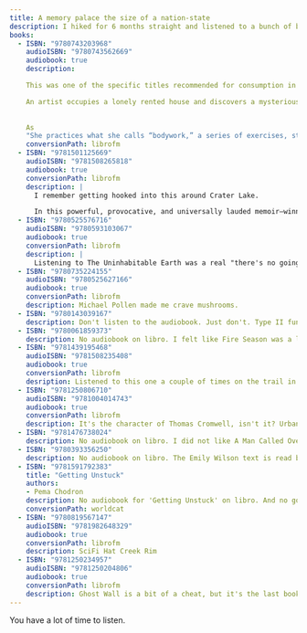 ```yaml
---
title: A memory palace the size of a nation-state
description: I hiked for 6 months straight and listened to a bunch of books. Here are the ones that stuck.
books:
  - ISBN: "9780743203968"
    audioISBN: "9780743562669"
    audiobook: true 
    description:  

    This was one of the specific titles recommended for consumption in audiobook format (thank you Andy). He was right about the match of narrator Laurie Anderson and the tone of Delillo's text, which is somehow clear about the obscurity of its subject matter.

    An artist occupies a lonely rented house and discovers a mysterious, ageless man with inexplicable knowledge of her own life in this short, haunting tale. It's a ghost story, a study of grief and loneliness, and a deep dive into the artistic process. Through the arid deserts of southern California, it was Don DeLillo's storytelling prowess and impeccable sentences that got me really hooked on
    
    
    As
    "She practices what she calls “bodywork,” a series of exercises, stretches, and expressive postures she has devised to maintain fitness for her performances. She chops firewood. She stares for hours at footage from a webcam overlooking a road in Finland." Storytelling. Obscurity. Mystery. Mastery. https://www.youtube.com/watch?v=hraFAwRWIgY "Is she hallucinating? DeLillo is not concerned with the psychology behind this; a mysterious man Lauren loved is gone, and the world must fill his absence."
    conversionPath: librofm
  - ISBN: "9781501125669"
    audioISBN: "9781508265818"
    audiobook: true
    conversionPath: librofm
    description: | 
      I remember getting hooked into this around Crater Lake.

      In this powerful, provocative, and universally lauded memoir—winner of the Andrew Carnegie Medal and finalist for the Kirkus Prize—genre-bending essayist and novelist Kiese Laymon “provocatively meditates on his trauma growing up as a black man, and in turn crafts an essential polemic against American moral rot” (Entertainment Weekly). In Heavy, Laymon writes eloquently and honestly about growing up a hard-headed black son to a complicated and brilliant black mother in Jackson, Mississippi. From his early experiences of sexual violence, to his suspension from college, to time in New York as a college professor, Laymon charts his complex relationship with his mother, grandmother, anorexia, obesity, sex, writing, and ultimately gambling. Heavy is a “gorgeous, gutting…generous” (The New York Times) memoir that combines personal stories with piercing intellect to reflect both on the strife of American society and on Laymon’s experiences with abuse. By attempting to name secrets and lies he and his mother spent a lifetime avoiding, he asks us to confront the terrifying possibility that few in this nation actually know how to responsibly love, and even fewer want to live under the weight of actually becoming free. “A book for people who appreciated Roxane Gay’s memoir Hunger” (Milwaukee Journal Sentinel), Heavy is defiant yet vulnerable, an insightful, often comical exploration of weight, identity, art, friendship, and family through years of haunting implosions and long reverberations. “You won’t be able to put [this memoir] down…It is packed with reminders of how black dreams get skewed and deferred, yet are also pregnant with the possibility that a kind of redemption may lie in intimate grappling with black realities” (The Atlantic). (Publisher's Description)
  - ISBN: "9780525576716"
    audioISBN: "9780593103067"
    audiobook: true
    conversionPath: librofm
    description: | 
      Listening to The Uninhabitable Earth was a real "there's no going back" moment. I actually listened to it twice. It radicalized me.
  - ISBN: "9780735224155"
    audioISBN: "9780525627166"
    audiobook: true
    conversionPath: librofm
    description: Michael Pollen made me crave mushrooms.
  - ISBN: "9780143039167"
    description: Don't listen to the audiobook. Just don't. Type II fun fun for me. Borders on type III. https://www.rei.com/blog/climb/fun-scale [Interesting Piece](https://www.vox.com/culture/2020/5/7/21250016/kristin-lavransdatter-novel-sigrid-undset).
  - ISBN: "9780061859373"
    description: No audiobook on libro. I felt like Fire Season was a little too on-the-nose for me. Underbrush-less big trees in WA.
  - ISBN: "9781439195468"
    audioISBN: "9781508235408"
    audiobook: true
    conversionPath: librofm
    desription: Listened to this one a couple of times on the trail in NorCal. Some things stuck deeply. "The part of Buddhism that I’m defending is the claim that the reason we suffer is because we don’t see the world clearly, and that that’s also the reason we make other people suffer." "Basically, our brains are not wired for peace and happiness--only to propel our genes forward. There's a yearning for more programmed into us and the only antidote is mindfulness meditation. "
  - ISBN: "9781250806710"
    audioISBN: "9781004014743"
    audiobook: true
    conversionPath: librofm
    description: It's the character of Thomas Cromwell, isn't it? Urbane but devout. Brutal.
  - ISBN: "9781476738024"
    description: No audiobook on libro. I did not like A Man Called Ove.
  - ISBN: "9780393356250"
    description: No audiobook on libro. The Emily Wilson text is read by Claire Danes on the evil empire's audiobook tributary. Wonderful.
  - ISBN: "9781591792383"
    title: "Getting Unstuck"
    authors:
    - Pema Chodron
    description: No audiobook for 'Getting Unstuck' on libro. And no google books data for 9781591792383!
    conversionPath: worldcat
  - ISBN: "9780819567147"
    audioISBN: "9781982648329"
    audiobook: true
    conversionPath: librofm
    description: SciFi Hat Creek Rim
  - ISBN: "9781250234957"
    audioISBN: "9781250204806"
    audiobook: true
    conversionPath: librofm
    description: Ghost Wall is a bit of a cheat, but it's the last book I read. Dark mornings and evenings in March, this book carried me on 10 mile hikes.
---
```

<p class="has-dropcap">You have a lot of time to listen. </p>
